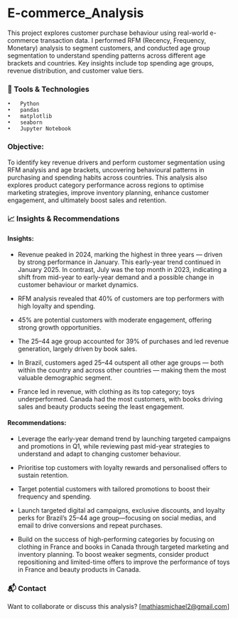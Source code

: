 # E-commerce_Analysis
This project explores customer purchase behaviour using real-world e-commerce transaction data. I performed RFM (Recency, Frequency, Monetary) analysis to segment customers, and conducted age group segmentation to understand spending patterns across different age brackets and countries. Key insights include top spending age groups, revenue distribution, and customer value tiers. 

### 🧰 Tools & Technologies
	•	Python
	•	pandas
	•	matplotlib
	•	seaborn
	•	Jupyter Notebook

### Objective:
To identify key revenue drivers and perform customer segmentation using RFM analysis and age brackets, uncovering behavioural patterns in purchasing and spending habits across countries. This analysis also explores product category performance across regions to optimise marketing strategies, improve inventory planning, enhance customer engagement, and ultimately boost sales and retention.

### 📈 Insights & Recommendations

#### Insights:
- Revenue peaked in 2024, marking the highest in three years — driven by strong performance in January. This early-year trend continued in January 2025. In contrast, July was the top month in 2023, indicating a shift from mid-year to early-year demand and a possible change in customer behaviour or market dynamics.

- RFM analysis revealed that 40% of customers are top performers with high loyalty and spending.

- 45% are potential customers with moderate engagement, offering strong growth opportunities.
  
- The 25–44 age group accounted for 39% of purchases and led revenue generation, largely driven by book sales.
  
- In Brazil, customers aged 25–44 outspent all other age groups — both within the country and across other countries — making them the most valuable demographic segment.

- France led in revenue, with clothing as its top category; toys underperformed. Canada had the most customers, with books driving sales and beauty products seeing the least engagement.

#### Recommendations:
- Leverage the early-year demand trend by launching targeted campaigns and promotions in Q1, while reviewing past mid-year strategies to understand and adapt to changing customer behaviour.

- Prioritise top customers with loyalty rewards and personalised offers to sustain retention.

- Target potential customers with tailored promotions to boost their frequency and spending.

- Launch targeted digital ad campaigns, exclusive discounts, and loyalty perks for Brazil’s 25–44 age group—focusing on social medias, and email to drive conversions and repeat purchases.

- Build on the success of high-performing categories by focusing on clothing in France and books in Canada through targeted marketing and inventory planning. To boost weaker segments, consider product repositioning and limited-time offers to improve the performance of toys in France and beauty products in Canada.

### 📬 Contact

Want to collaborate or discuss this analysis? [mathiasmichael2@gmail.com]

